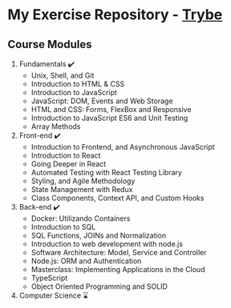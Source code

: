 # My Exercise Repository - <a href="https://www.betrybe.com/">Trybe</a>

## Course Modules

<ol>
    <li> Fundamentals ✔️
        <ul>
            <li> Unix, Shell, and Git
            <li> Introduction to HTML & CSS
            <li> Introduction to JavaScript
            <li> JavaScript: DOM, Events and Web Storage
            <li> HTML and CSS: Forms, FlexBox and Responsive
            <li> Introduction to JavaScript ES6 and Unit Testing
            <li> Array Methods
        </ul>
    <li> Front-end ✔️
        <ul>
            <li> Introduction to Frontend, and Asynchronous JavaScript
            <li> Introduction to React
            <li> Going Deeper in React
            <li> Automated Testing with React Testing Library
            <li> Styling, and Agile Methodology
            <li> State Management with Redux
            <li> Class Components, Context API, and Custom Hooks
        </ul>
    <li> Back-end  ✔️
        <ul>
            <li> Docker: Utilizando Containers
            <li> Introduction to SQL
            <li> SQL Functions, JOINs and Normalization
            <li> Introduction to web development with node.js 
            <li> Software Architecture: Model, Service and Controller
            <li> Node.js: ORM and Authentication
            <li> Masterclass: Implementing Applications in the Cloud
            <li> TypeScript
            <li> Object Oriented Programming and SOLID
        </ul>
    <li> Computer Science ⌛
</ol>
